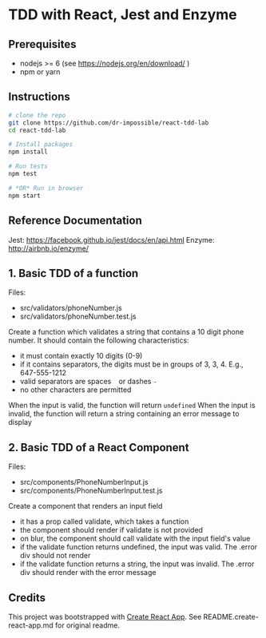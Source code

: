 # TDD with React, Jest and Enzyme

## Prerequisites
* nodejs >= 6 (see https://nodejs.org/en/download/ )
* npm or yarn

## Instructions
```bash
# clone the repo
git clone https://github.com/dr-impossible/react-tdd-lab
cd react-tdd-lab

# Install packages
npm install

# Run tests
npm test

# *OR* Run in browser
npm start
```

## Reference Documentation
Jest: https://facebook.github.io/jest/docs/en/api.html
Enzyme: http://airbnb.io/enzyme/

## 1. Basic TDD of a function
Files:
* src/validators/phoneNumber.js
* src/validators/phoneNumber.test.js

Create a function which validates a string that contains a 10 digit phone number.
It should contain the following characteristics:
* it must contain exactly 10 digits (0-9)
* if it contains separators, the digits must be in groups of 3, 3, 4. E.g., 647-555-1212
* valid separators are spaces ` ` or dashes `-`
* no other characters are permitted

When the input is valid, the function will return `undefined`
When the input is invalid, the function will return a string containing an error message to display

## 2. Basic TDD of a React Component
Files:
* src/components/PhoneNumberInput.js
* src/components/PhoneNumberInput.test.js

Create a component that renders an input field
* it has a prop called validate, which takes a function
* the component should render if validate is not provided
* on blur, the component should call validate with the input field's value
* if the validate function returns undefined, the input was valid. The .error div should not render
* if the validate function returns a string, the input was invalid. The .error div should render with the error message

## Credits
This project was bootstrapped with [Create React App](https://github.com/facebookincubator/create-react-app). See README.create-react-app.md for original readme.
